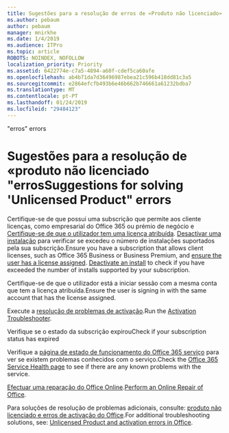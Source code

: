 ```yaml
---
title: Sugestões para a resolução de erros de «Produto não licenciado»
ms.author: pebaum
author: pebaum
manager: mnirkhe
ms.date: 1/4/2019
ms.audience: ITPro
ms.topic: article
ROBOTS: NOINDEX, NOFOLLOW
localization_priority: Priority
ms.assetid: 6422774e-c7a5-4894-a60f-cdef5ca60afe
ms.openlocfilehash: ab4b71da7d36496987ebea21c596b418dd81c3a5
ms.sourcegitcommit: e2864efcfb493b6e46b662b746661a61232bdba7
ms.translationtype: MT
ms.contentlocale: pt-PT
ms.lasthandoff: 01/24/2019
ms.locfileid: "29484123"
---
```

<span data-ttu-id="2be29-102">"erros</span><span class="sxs-lookup"><span data-stu-id="2be29-102">" errors</span></span>

# <a name="suggestions-for-solving-unlicensed-product-errors"></a><span data-ttu-id="2be29-103">Sugestões para a resolução de «produto não licenciado "erros</span><span class="sxs-lookup"><span data-stu-id="2be29-103">Suggestions for solving 'Unlicensed Product" errors</span></span>

<span data-ttu-id="2be29-p101">Certifique-se de que possui uma subscrição que permite aos cliente licenças, como empresarial do Office 365 ou prémio de negócio e [Certifique-se de que o utilizador tem uma licença atribuída](https://support.office.com/article/997596B5-4173-4627-B915-36ABAC6786DC). [Desactivar uma instalação](https://support.office.com/article/9b497c85-d0a4-4735-80fa-d3565bc05bd1) para verificar se excedeu o número de instalações suportados pela sua subscrição.</span><span class="sxs-lookup"><span data-stu-id="2be29-p101">Ensure you have a subscription that allows client licenses, such as Office 365 Business or Business Premium, and [ensure the user has a license assigned](https://support.office.com/article/997596B5-4173-4627-B915-36ABAC6786DC). [Deactivate an install](https://support.office.com/article/9b497c85-d0a4-4735-80fa-d3565bc05bd1) to check if you have exceeded the number of installs supported by your subscription.</span></span> 
  
<span data-ttu-id="2be29-106">Certifique-se de que o utilizador está a iniciar sessão com a mesma conta que tem a licença atribuída.</span><span class="sxs-lookup"><span data-stu-id="2be29-106">Ensure the user is signing in with the same account that has the license assigned.</span></span>
  
<span data-ttu-id="2be29-107">Execute a [resolução de problemas de activação](https://aka.ms/SARA-OfficeActivation-Alchemy).</span><span class="sxs-lookup"><span data-stu-id="2be29-107">Run the [Activation Troubleshooter](https://aka.ms/SARA-OfficeActivation-Alchemy).</span></span>
  
<span data-ttu-id="2be29-108">Verifique se o estado da subscrição expirou</span><span class="sxs-lookup"><span data-stu-id="2be29-108">Check if your subscription status has expired</span></span>
  
<span data-ttu-id="2be29-109">Verifique a [página de estado de funcionamento do Office 365 serviço](https://support.office.com/article/932AD3AD-533C-418A-B938-6E44E8BC33B0) para ver se existem problemas conhecidos com o serviço.</span><span class="sxs-lookup"><span data-stu-id="2be29-109">Check the [Office 365 Service Health page](https://support.office.com/article/932AD3AD-533C-418A-B938-6E44E8BC33B0) to see if there are any known problems with the service.</span></span> 
  
<span data-ttu-id="2be29-110">[Efectuar uma reparação do Office Online](https://support.office.com/Article/7821d4b6-7c1d-4205-aa0e-a6b40c5bb88b).</span><span class="sxs-lookup"><span data-stu-id="2be29-110">[Perform an Online Repair of Office](https://support.office.com/Article/7821d4b6-7c1d-4205-aa0e-a6b40c5bb88b).</span></span>
  
<span data-ttu-id="2be29-111">Para soluções de resolução de problemas adicionais, consulte: [produto não licenciado e erros de activação do Office](https://support.office.com/Article/0d23d3c0-c19c-4b2f-9845-5344fedc4380).</span><span class="sxs-lookup"><span data-stu-id="2be29-111">For additional troubleshooting solutions, see: [Unlicensed Product and activation errors in Office](https://support.office.com/Article/0d23d3c0-c19c-4b2f-9845-5344fedc4380).</span></span>
  


